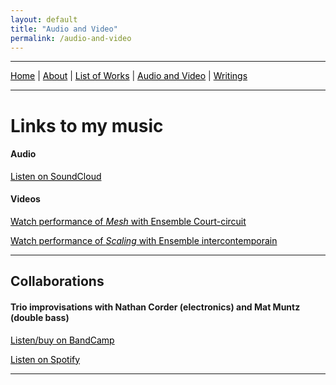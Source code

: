 ```yaml
---
layout: default
title: "Audio and Video"
permalink: /audio-and-video
---
```


***

 <a href="/" style="color: black">Home</a> | <a href="/about" style="color: black">About</a> | <a href="/list-of-works" style="color: black">List of Works</a> | <a href="/audio-and-video" style="color: black">Audio and Video</a> | <a href="/writings" style="color: black">Writings</a> 

***

# Links to my music

#### Audio

 <a href="https://soundcloud.com/matthewtmonaco" style="color: black">Listen on SoundCloud</a> 

#### Videos

 <a href="https://www.youtube.com/watch?v=RuL0ushx5a0&list=RDRuL0ushx5a0&start_radio=1&ab_channel=Royaumont" style="color: black">Watch performance of *Mesh* with Ensemble Court-circuit</a> 

 <a href="https://www.youtube.com/watch?v=t6OVz_XPd8w&list=RDt6OVz_XPd8w&start_radio=1&ab_channel=MatthewMonaco" style="color: black">Watch performance of *Scaling* with Ensemble intercontemporain</a> 

***

## Collaborations

#### Trio improvisations with Nathan Corder (electronics) and Mat Muntz (double bass)

 <a href="https://cmmtrio.bandcamp.com/album/live-in-berkeley" style="color: black">Listen/buy on BandCamp</a> 

 <a href="https://open.spotify.com/album/4iauZxL3PfG5TKyKZJAsPs?si=DTq-50U7TKGEM1J9oOs-fg" style="color: black">Listen on Spotify</a> 

***
